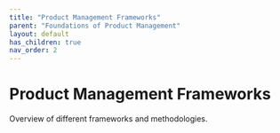 ```yaml
---
title: "Product Management Frameworks"
parent: "Foundations of Product Management"
layout: default
has_children: true
nav_order: 2
---
```


# Product Management Frameworks

Overview of different frameworks and methodologies.
